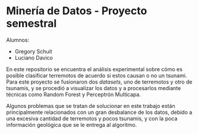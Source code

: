# Minería de Datos - Proyecto semestral

Alumnos: 
- Gregory Schuit
- Luciano Davico

En este repositorio se encuentra el análisis experimental sobre cómo es posible clasificar terremotos de acuerdo si estos causan o no un tsunami. Para este proyecto se fusionaron dos _datasets_, uno de terremotos y otro de tsunamis, y se procedió a visualizar los datos y a procesarlos mediante técnicas como Random Forest y Perceptrón Multicapa.

Algunos problemas que se tratan de solucionar en este trabajo están principalmente relacionados con un gran desbalance de los datos, debido a una excesiva cantidad de terremotos y pocos tsunamis, y con la poca información geológica que se le entrega al algoritmo.
